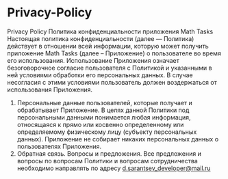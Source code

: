 # Privacy-Policy
Privacy Policy
Политика конфиденциальности приложения Math Tasks
Настоящая политика конфиденциальности (далее — Политика) действует в отношении всей информации, которую может получить приложение Math Tasks (далее – Приложение) о пользователе во время его использования.
Использование Приложения означает безоговорочное согласие пользователя с Политикой и указанными в ней условиями обработки его персональных данных. В случае несогласия с этими условиями пользователь должен воздержаться от использования Приложения.
1.	Персональные данные пользователей, которые получает и обрабатывает Приложение. 
В целях данной Политики под персональными данными понимается любая информация, относящаяся к прямо или косвенно определенному или определяемому физическому лицу (субъекту персональных данных). Приложение не собирает никаких персональных данных о пользователях Приложения.
2.	Обратная связь. Вопросы и предложения.
Все предложения и вопросы по вопросам Политики и вопросам сотрудничества необходимо направлять по адресу d.sarantsev_developer@mail.ru
